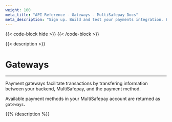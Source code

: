 ```yaml
---
weight: 100
meta_title: "API Reference - Gateways - MultiSafepay Docs"
meta_description: "Sign up. Build and test your payments integration. Explore our products and services. Use our API Reference, SDKs, and wrappers. Get support."
---
```

{{< code-block hide >}}
{{< /code-block >}}

{{< description >}}
# Gateways
<hr class="separator">

Payment gateways facilitate transactions by transfering information between your backend, MultiSafepay, and the payment method.

Available payment methods in your MultiSafepay account are returned as `gateways`.

{{% /description %}}